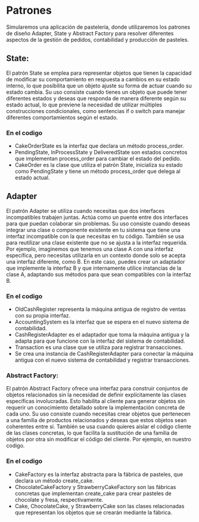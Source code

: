 # Patrones
Simularemos una aplicación de pastelería, donde utilizaremos los patrones de diseño Adapter, State y Abstract Factory para resolver diferentes aspectos de la gestión de pedidos, contabilidad y producción de pasteles. <br>

## State:
El patrón State se emplea para representar objetos que tienen la capacidad de modificar su comportamiento en respuesta a cambios en su estado interno, lo que posibilita que un objeto ajuste su forma de actuar cuando su estado cambia. Su uso consiste cuando tienes un objeto que puede tener diferentes estados y deseas que responda de manera diferente según su estado actual,  lo que previene la necesidad de utilizar múltiples construcciones condicionales, como sentencias if o switch para manejar diferentes comportamientos según el estado.

### En el codigo
- CakeOrderState es la interfaz que declara un método process_order.
- PendingState, InProcessState y DeliveredState son estados concretos que implementan process_order para cambiar el estado del pedido.
- CakeOrder es la clase que utiliza el patrón State, inicializa su estado como PendingState y tiene un método process_order que delega al estado actual.



## Adapter
El patrón Adapter se utiliza cuando necesitas que dos interfaces incompatibles trabajen juntas. Actúa como un puente entre dos interfaces para que puedan colaborar sin problemas. Su uso consiste cuando deseas integrar una clase o componente existente en tu sistema que tiene una interfaz incompatible con la que necesitas en tu código. También se usa para reutilizar una clase existente que no se ajusta a la interfaz requerida. Por ejemplo, imaginemos que tenemos una clase A con una interfaz específica, pero necesitas utilizarla en un contexto donde solo se acepta una interfaz diferente, como B. En este caso, puedes crear un adaptador que implemente la interfaz B y que internamente utilice instancias de la clase A, adaptando sus métodos para que sean compatibles con la interfaz B.

### En el codigo

- OldCashRegister representa la máquina antigua de registro de ventas con su propia interfaz.
- AccountingSystem es la interfaz que se espera en el nuevo sistema de contabilidad.
- CashRegisterAdapter es el adaptador que toma la máquina antigua y la adapta para que funcione con la interfaz del sistema de contabilidad.
- Transaction es una clase que se utiliza para registrar transacciones.
- Se crea una instancia de CashRegisterAdapter para conectar la máquina antigua con el nuevo sistema de contabilidad y registrar transacciones.


### Abstract Factory:
El patrón Abstract Factory ofrece una interfaz para construir conjuntos de objetos relacionados sin la necesidad de definir explícitamente las clases específicas involucradas. Esto habilita al cliente para generar objetos sin requerir un conocimiento detallado sobre la implementación concreta de cada uno. Su uso consiste cuando necesitas crear objetos que pertenecen a una familia de productos relacionados y deseas que estos objetos sean coherentes entre sí. También se usa cuando quieres aislar el código cliente de las clases concretas, lo que facilita la sustitución de una familia de objetos por otra sin modificar el código del cliente. Por ejemplo, en nuestro codigo.

### En el codigo

- CakeFactory es la interfaz abstracta para la fábrica de pasteles, que declara un método create_cake.
- ChocolateCakeFactory y StrawberryCakeFactory son las fábricas concretas que implementan create_cake para crear pasteles de chocolate y fresa, respectivamente.
- Cake, ChocolateCake, y StrawberryCake son las clases relacionadas que representan los objetos que se crearán mediante la fábrica.
